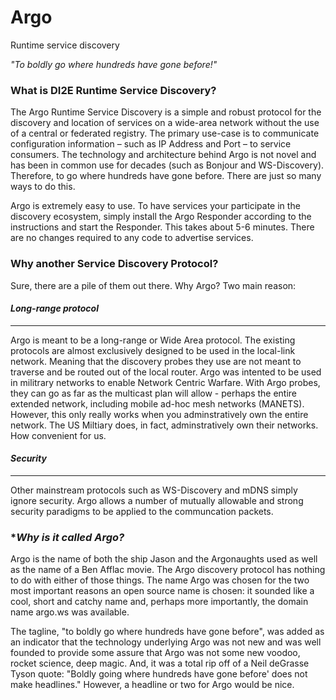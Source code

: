 # Argo
Runtime service discovery

*"To boldly go where hundreds have gone before!"*

### **What is DI2E Runtime Service Discovery?**

The Argo Runtime Service Discovery is a simple and robust protocol for the discovery and location of services on a wide-area network without the use of a central or federated registry.  The primary use-case is to communicate configuration information – such as IP Address and Port – to service consumers.  The technology and architecture behind Argo is not novel and has been in common use for decades (such as Bonjour and WS-Discovery).  Therefore, to go where hundreds have gone before.  There are just so many ways to do this.

Argo is extremely easy to use.  To have services your participate in the discovery ecosystem, simply install the Argo Responder according to the instructions and start the Responder.  This takes about 5-6 minutes.  There are no changes required to any code to advertise services.

### **Why another Service Discovery Protocol?**

Sure, there are a pile of them out there.  Why Argo?  Two main reason:

#### *Long-range protocol*
---------------------

Argo is meant to be a long-range or Wide Area protocol.  The existing protocols are almost exclusively designed to be used in the local-link network.  Meaning that the discovery probes they use are not meant to traverse and be routed out of the local router.  Argo was intented to be used in militrary networks to enable Network Centric Warfare.  With Argo probes, they can go as far as the multicast plan will allow - perhaps the entire extended network, including mobile ad-hoc mesh networks (MANETS).  However, this only really works when you adminstratively own the entire network.  The US Miltiary does, in fact, adminstratively own their networks.  How convenient for us.

#### *Security*
----------

Other mainstream protocols such as WS-Discovery and mDNS simply ignore security.  Argo allows a number of mutually allowable and strong security paradigms to be applied to the communcation packets.

### **Why is it called Argo?*

Argo is the name of both the ship Jason and the Argonaughts used as well as the name of a Ben Afflac movie.  The Argo discovery protocol has nothing to do with either of those things.  The name Argo was chosen for the two most important reasons an open source name is chosen: it sounded like a cool, short and catchy name and, perhaps more importantly, the domain name argo.ws was available.

The tagline, "to boldly go where hundreds have gone before", was added as an indicator that the technology underlying Argo was not new and was well founded to provide some assure that Argo was not some new voodoo, rocket science, deep magic.  And, it was a total rip off of a Neil deGrasse Tyson quote: "Boldly going where hundreds have gone before' does not make headlines."  However, a headline or two for Argo would be nice.
